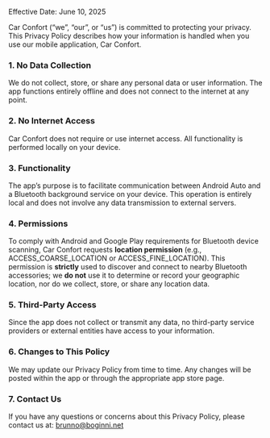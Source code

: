 Effective Date: June 10, 2025

Car Confort (“we”, “our”, or “us”) is committed to protecting your privacy. This Privacy Policy describes how your information is handled when you use our mobile application, Car Confort.

### 1. **No Data Collection**

We do not collect, store, or share any personal data or user information. The app functions entirely offline and does not connect to the internet at any point.

### 2. **No Internet Access**

Car Confort does not require or use internet access. All functionality is performed locally on your device.

### 3. **Functionality**

The app’s purpose is to facilitate communication between Android Auto and a Bluetooth background service on your device. This operation is entirely local and does not involve any data transmission to external servers.

### 4. **Permissions**

To comply with Android and Google Play requirements for Bluetooth device scanning, Car Confort requests **location permission** (e.g., ACCESS\_COARSE\_LOCATION or ACCESS\_FINE\_LOCATION). This permission is **strictly** used to discover and connect to nearby Bluetooth accessories; we **do not** use it to determine or record your geographic location, nor do we collect, store, or share any location data.

### 5. **Third-Party Access**

Since the app does not collect or transmit any data, no third-party service providers or external entities have access to your information.

### 6. **Changes to This Policy**

We may update our Privacy Policy from time to time. Any changes will be posted within the app or through the appropriate app store page.

### 7. **Contact Us**

If you have any questions or concerns about this Privacy Policy, please contact us at:
[brunno@boginni.net](mailto:brunno@boginni.net)
